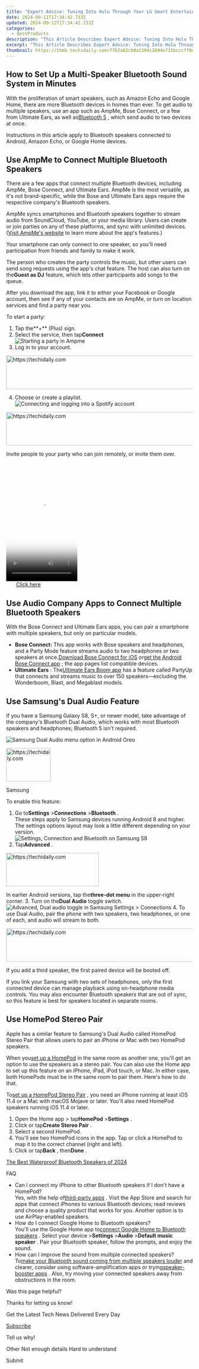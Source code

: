 ```yaml
---
title: "Expert Advice: Tuning Into Hulu Through Your LG Smart Entertainment System"
date: 2024-09-11T17:34:42.733Z
updated: 2024-09-12T17:34:42.733Z
categories:
  - BestProducts
description: "This Article Describes Expert Advice: Tuning Into Hulu Through Your LG Smart Entertainment System"
excerpt: "This Article Describes Expert Advice: Tuning Into Hulu Through Your LG Smart Entertainment System"
thumbnail: https://thmb.techidaily.com/f762a62cb8a1104c2694e715bcccff8df3eff7e91b571c6dca277d98979ab8b4.jpg
---
```


## How to Set Up a Multi-Speaker Bluetooth Sound System in Minutes
 With the proliferation of smart speakers, such as Amazon Echo and Google Home, there are more Bluetooth devices in homes than ever. To get audio to multiple speakers, use an app such as AmpMe, Bose Connect, or a few from Ultimate Ears, as well as[Bluetooth 5](https://www.lifewire.com/bluetooth-5-4160255) , which send audio to two devices at once.

 Instructions in this article apply to Bluetooth speakers connected to Android, Amazon Echo, or Google Home devices.

## Use AmpMe to Connect Multiple Bluetooth Speakers

 There are a few apps that connect multiple Bluetooth devices, including AmpMe, Bose Connect, and Ultimate Ears. AmpMe is the most versatile, as it's not brand-specific, while the Bose and Ultimate Ears apps require the respective company's Bluetooth speakers.

 AmpMe syncs smartphones and Bluetooth speakers together to stream audio from SoundCloud, YouTube, or your media library. Users can create or join parties on any of these platforms, and sync with unlimited devices. ([Visit AmpMe's website](https://www.ampme.com/) to learn more about the app's features.)

 Your smartphone can only connect to one speaker, so you'll need participation from friends and family to make it work.

 The person who creates the party controls the music, but other users can send song requests using the app's chat feature. The host can also turn on the**Guest as DJ** feature, which lets other participants add songs to the queue.

 After you download the app, link it to either your Facebook or Google account, then see if any of your contacts are on AmpMe, or turn on location services and find a party near you.

 To start a party:

1. Tap the**+** (Plus) sign.
2. Select the service, then tap**Connect**  
![Starting a party in Ampme](https://www.lifewire.com/thmb/0yjBf9mf5GLyg5M0cCg79ixVLa0=/1500x0/filters:no_upscale():max_bytes(150000):strip_icc():format(webp)/startingAmpmeparty-8ebf33c5680d473ca458ff33fe904513.jpg)
3. Log in to your account.

<!-- affiliate ads begin -->
<a href="https://aligracehair.sjv.io/c/5597632/2135405/19272" target="_top" id="2135405">
  <img src="//a.impactradius-go.com/display-ad/19272-2135405" border="0" alt="https://techidaily.com" width="728" height="90"/>
</a>
<img height="0" width="0" src="https://aligracehair.sjv.io/i/5597632/2135405/19272" style="position:absolute;visibility:hidden;" border="0" />
<!-- affiliate ads end -->

4. Choose or create a playlist.  
![Connecting and logging into a Spotify account](https://www.lifewire.com/thmb/MMgPi9SRCkLINE3_u9QOVC8reiA=/1500x0/filters:no_upscale():max_bytes(150000):strip_icc():format(webp)/004-how-to-connect-multiple-bluetooth-speakers-to-one-device-fdd808ec682943f7ad644642981de3e9-58050f8efd4b49d48f1036207bdc9a62.jpg)

<!-- affiliate ads begin -->
<a href="https://unicoeye.pxf.io/c/5597632/2134221/18498" target="_top" id="2134221">
  <img src="//a.impactradius-go.com/display-ad/18498-2134221" border="0" alt="https://techidaily.com" width="728" height="90"/>
</a>
<img height="0" width="0" src="https://unicoeye.pxf.io/i/5597632/2134221/18498" style="position:absolute;visibility:hidden;" border="0" />
<!-- affiliate ads end -->

 Invite people to your party who can join remotely, or invite them over.

<!-- affiliate ads begin -->
<span id="1630055">
					<video width="192" height="320" style="cursor:pointer"
           poster="//a.impactradius-go.com/display-clicktoplayimage/1630055.png"
           onclick="if(!this.playClicked){this.play();this.setAttribute('controls',true);this.playClicked=true;}">
	   <source src="//a.impactradius-go.com/display-ad/18460-1630055">
	   <img src="//a.impactradius-go.com/display-clicktoplayimage/1630055.png" style="border: none; height: 100%; width: 100%; object-fit: contain">
	</video>
	<div style="width:120px;text-align:center"><a href="javascript:window.open(decodeURIComponent('https%3A%2F%2Fcaperobbin.sjv.io%2Fc%2F5597632%2F1630055%2F18460'), '_blank');void(0);">Click here</a></div>
</span>
<img height="0" width="0" src="https://imp.pxf.io/i/5597632/1630055/18460" style="position:absolute;visibility:hidden;" border="0" />
<!-- affiliate ads end -->

## Use Audio Company Apps to Connect Multiple Bluetooth Speakers

 With the Bose Connect and Ultimate Ears apps, you can pair a smartphone with multiple speakers, but only on particular models.

* **Bose Connect:** This app works with Bose speakers and headphones, and a Party Mode feature streams audio to two headphones or two speakers at once.[Download Bose Connect for iOS](https://apps.apple.com/app/bose-connect/id1046510029) or[get the Android Bose Connect app](https://play.google.com/store/apps/details?id=com.bose.monet) ; the app pages list compatible devices.
* **Ultimate Ears** : The[Ultimate Ears Boom app](https://www.ultimateears.com/features/apps.html) has a feature called PartyUp that connects and streams music to over 150 speakers—excluding the Wonderboom, Blast, and Megablast models.

## Use Samsung's Dual Audio Feature

 If you have a Samsung Galaxy S8, S+, or newer model, take advantage of the company's Bluetooth Dual Audio, which works with most Bluetooth speakers and headphones; Bluetooth 5 isn't required.

![Samsung Dual Audio menu option in Android Oreo](https://www.lifewire.com/thmb/d75r_x1ppHs_RizFNh3iAdh9UaM=/1500x0/filters:no_upscale():max_bytes(150000):strip_icc():format(webp)/SamsungDualAudio-5babcd3746e0fb002586ac64.jpg)

<!-- affiliate ads begin -->
<a href="https://aligracehair.sjv.io/c/5597632/2115938/19272" target="_top" id="2115938">
  <img src="//a.impactradius-go.com/display-ad/19272-2115938" border="0" alt="https://techidaily.com" width="120" height="90"/>
</a>
<img height="0" width="0" src="https://aligracehair.sjv.io/i/5597632/2115938/19272" style="position:absolute;visibility:hidden;" border="0" />
<!-- affiliate ads end -->

Samsung

 To enable this feature:

1. Go to**Settings** \>**Connections** \>**Bluetooth** .  
 These steps apply to Samsung devices running Android 8 and higher. The settings options layout may look a little different depending on your version.  
![Settings, Connection and Bluetooth on Samsung S8](https://www.lifewire.com/thmb/bhxvKLBxILvwo1OeRPxKI0ByVmM=/1500x0/filters:no_upscale():max_bytes(150000):strip_icc():format(webp)/007-how-to-connect-multiple-bluetooth-speakers-to-one-device-90b94758e2644abd995c5854ac80db73-727127bd1d1b4fbf8a7523f16277fbce.jpg)
2. Tap**Advanced** .  

<!-- affiliate ads begin -->
<a href="https://aligracehair.sjv.io/c/5597632/2135368/19272" target="_top" id="2135368">
  <img src="//a.impactradius-go.com/display-ad/19272-2135368" border="0" alt="https://techidaily.com" width="250" height="90"/>
</a>
<img height="0" width="0" src="https://aligracehair.sjv.io/i/5597632/2135368/19272" style="position:absolute;visibility:hidden;" border="0" />
<!-- affiliate ads end -->

 In earlier Android versions, tap the**three-dot menu** in the upper-right corner.
3. Turn on the**Dual Audio** toggle switch.  
![Advanced, Dual audio toggle in Samsung Settings > Connections](https://www.lifewire.com/thmb/no44YZZRssjASaEHvzu-K4dnfzg=/1500x0/filters:no_upscale():max_bytes(150000):strip_icc():format(webp)/008-how-to-connect-multiple-bluetooth-speakers-to-one-device-90b94758e2644abd995c5854ac80db73-f369686037ae47bbadee2285129af330.jpg)
4. To use Dual Audio, pair the phone with two speakers, two headphones, or one of each, and audio will stream to both.  

<!-- affiliate ads begin -->
<a href="https://appsumo.8odi.net/c/5597632/2118322/7443" target="_top" id="2118322">
  <img src="//a.impactradius-go.com/display-ad/7443-2118322" border="0" alt="https://techidaily.com" width="728" height="90"/>
</a>
<img height="0" width="0" src="https://appsumo.8odi.net/i/5597632/2118322/7443" style="position:absolute;visibility:hidden;" border="0" />
<!-- affiliate ads end -->

 If you add a third speaker, the first paired device will be booted off.

 If you link your Samsung with two sets of headphones, only the first connected device can manage playback using on-headphone media controls. You may also encounter Bluetooth speakers that are out of sync, so this feature is best for speakers located in separate rooms.

## Use HomePod Stereo Pair

 Apple has a similar feature to Samsung's Dual Audio called HomePod Stereo Pair that allows users to pair an iPhone or Mac with two HomePod speakers.

 When you[set up a HomePod](https://www.lifewire.com/how-to-set-up-apple-homepod-4800071) in the same room as another one, you'll get an option to use the speakers as a stereo pair. You can also use the Home app to set up this feature on an iPhone, iPad, iPod touch, or Mac. In either case, both HomePods must be in the same room to pair them. Here's how to do that.

 To[set up a HomePod Stereo Pair](https://support.apple.com/guide/homepod/set-up-stereo-pairing-apd1ed62a52a/homepod) , you need an iPhone running at least iOS 11.4 or a Mac with macOS Mojave or later. You'll also need HomePod speakers running iOS 11.4 or later.

1. Open the Home app > tap**HomePod** \>**Settings** .
2. Click or tap**Create Stereo Pair** .
3. Select a second HomePod.
4. You'll see two HomePod icons in the app. Tap or click a HomePod to map it to the correct channel (right and left).
5. Click or tap**Back** , then**Done** .

[The Best Waterproof Bluetooth Speakers of 2024](https://www.lifewire.com/best-waterproof-bluetooth-speakers-4173025)

 FAQ

* Can I connect my iPhone to other Bluetooth speakers if I don't have a HomePod?  
 Yes, with the help of[third-party apps](https://www.lifewire.com/what-is-a-third-party-app-4154068) . Visit the App Store and search for apps that connect iPhones to various Bluetooth devices; read reviews and choose a quality product that works for you. Another option is to use AirPlay-enabled speakers.
* How do I connect Google Home to Bluetooth speakers?  
 You'll use the Google Home app to[connect Google Home to Bluetooth speakers](https://www.lifewire.com/connect-your-google-home-to-bluetooth-speakers-4165458) . Select your device >**Settings** \>**Audio** \>**Default music speaker** . Pair your Bluetooth speaker, follow the prompts, and enjoy the sound.
* How can I improve the sound from multiple connected speakers?  
 To[make your Bluetooth sound coming from multiple speakers louder](https://www.lifewire.com/make-bluetooth-speaker-louder-5120631) and clearer, consider using software-amplification apps or trying[speaker-booster apps](https://www.lifewire.com/best-speaker-booster-apps-4174657) . Also, try moving your connected speakers away from obstructions in the room.

Was this page helpful?

Thanks for letting us know!

 Get the Latest Tech News Delivered Every Day

[Subscribe](https://www.lifewire.com/#)

Tell us why!

 Other  Not enough details  Hard to understand

 Submit

<ins class="adsbygoogle"
     style="display:block"
     data-ad-format="autorelaxed"
     data-ad-client="ca-pub-7571918770474297"
     data-ad-slot="1223367746"></ins>

<ins class="adsbygoogle"
     style="display:block"
     data-ad-client="ca-pub-7571918770474297"
     data-ad-slot="8358498916"
     data-ad-format="auto"
     data-full-width-responsive="true"></ins>



